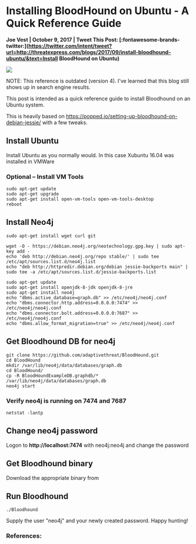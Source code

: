 # Installing BloodHound on Ubuntu - A Quick Reference Guide

**Joe Vest | October 9, 2017 | Tweet This Post: [:fontawesome-brands-twitter:](https://twitter.com/intent/tweet?url=http://threatexpress.com/blogs/2017/09/install-bloodhound-ubuntu/&text=Install BloodHound on Ubuntu)**

![][1]

NOTE: This reference is outdated (version 4). I've learned that this blog still shows up in search engine results.

This post is intended as a quick reference guide to install Bloodhound on an Ubuntu system.

This is heavily based on https://popped.io/setting-up-bloodhound-on-debian-jessie/ with a few tweaks.

## Install Ubuntu

Install Ubuntu as you normally would. In this case Xubuntu 16.04 was installed in VMWare

### Optional – Install VM Tools

```
sudo apt-get update
sudo apt-get upgrade
sudo apt-get install open-vm-tools open-vm-tools-desktop
reboot
```

## Install Neo4j

```
sudo apt-get install wget curl git

wget -O - https://debian.neo4j.org/neotechnology.gpg.key | sudo apt-key add -
echo 'deb http://debian.neo4j.org/repo stable/' | sudo tee /etc/apt/sources.list.d/neo4j.list
echo "deb http://httpredir.debian.org/debian jessie-backports main" | sudo tee -a /etc/apt/sources.list.d/jessie-backports.list

sudo apt-get update
sudo apt-get install openjdk-8-jdk openjdk-8-jre
sudo apt-get install neo4j
echo "dbms.active_database=graph.db" >> /etc/neo4j/neo4j.conf
echo "dbms.connector.http.address=0.0.0.0:7474" >> /etc/neo4j/neo4j.conf
echo "dbms.connector.bolt.address=0.0.0.0:7687" >> /etc/neo4j/neo4j.conf
echo "dbms.allow_format_migration=true" >> /etc/neo4j/neo4j.conf
```

## Get Bloodhound DB for neo4j

```
git clone https://github.com/adaptivethreat/BloodHound.git
cd BloodHound
mkdir /var/lib/neo4j/data/databases/graph.db
cd BloodHound/
cp -R BloodHoundExampleDB.graphdb/* /var/lib/neo4j/data/databases/graph.db
neo4j start
```

### Verify neo4j is running on 7474 and 7687

```
netstat -lantp
```

## Change neo4j password

Logon to **http://localhost:7474** with neo4j:neo4j and change the password

## Get Bloodhound binary

Download the appropriate binary from

## Run Bloodhound

```
./Bloodhound
```

Supply the user "neo4j" and your newly created password. Happy hunting!

### References:

[1]: /img/bloodhound_logo.png
